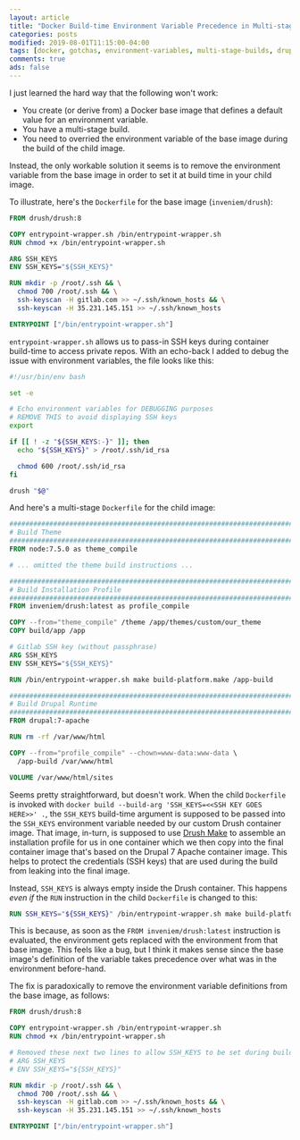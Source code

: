 ```yaml
---
layout: article
title: "Docker Build-time Environment Variable Precedence in Multi-stage Builds"
categories: posts
modified: 2019-08-01T11:15:00-04:00
tags: [docker, gotchas, environment-variables, multi-stage-builds, drupal, drush]
comments: true
ads: false
---
```

I just learned the hard way that the following won't work:
- You create (or derive from) a Docker base image that defines a default value for an environment variable.
- You have a multi-stage build.
- You need to overried the environment variable of the base image during the build of the child image.

Instead, the only workable solution it seems is to remove the environment variable from the base image in
order to set it at build time in your child image.

To illustrate, here's the `Dockerfile` for the base image (`inveniem/drush`):

```Dockerfile
FROM drush/drush:8

COPY entrypoint-wrapper.sh /bin/entrypoint-wrapper.sh
RUN chmod +x /bin/entrypoint-wrapper.sh

ARG SSH_KEYS
ENV SSH_KEYS="${SSH_KEYS}"

RUN mkdir -p /root/.ssh && \
  chmod 700 /root/.ssh && \
  ssh-keyscan -H gitlab.com >> ~/.ssh/known_hosts && \
  ssh-keyscan -H 35.231.145.151 >> ~/.ssh/known_hosts

ENTRYPOINT ["/bin/entrypoint-wrapper.sh"]
```

`entrypoint-wrapper.sh` allows us to pass-in SSH keys during container build-time to access private repos. With an echo-back I added to debug the issue with environment variables, the file looks like this:
```bash
#!/usr/bin/env bash

set -e

# Echo environment variables for DEBUGGING purposes
# REMOVE THIS to avoid displaying SSH keys
export

if [[ ! -z "${SSH_KEYS:-}" ]]; then
  echo "${SSH_KEYS}" > /root/.ssh/id_rsa

  chmod 600 /root/.ssh/id_rsa
fi

drush "$@"
```

And here's a multi-stage `Dockerfile` for the child image:

```Dockerfile
################################################################################
# Build Theme
################################################################################
FROM node:7.5.0 as theme_compile

# ... omitted the theme build instructions ...

################################################################################
# Build Installation Profile
################################################################################
FROM inveniem/drush:latest as profile_compile

COPY --from="theme_compile" /theme /app/themes/custom/our_theme
COPY build/app /app

# Gitlab SSH key (without passphrase)
ARG SSH_KEYS
ENV SSH_KEYS="${SSH_KEYS}"

RUN /bin/entrypoint-wrapper.sh make build-platform.make /app-build

################################################################################
# Build Drupal Runtime
################################################################################
FROM drupal:7-apache

RUN rm -rf /var/www/html

COPY --from="profile_compile" --chown=www-data:www-data \
  /app-build /var/www/html

VOLUME /var/www/html/sites
```

Seems pretty straightforward, but doesn't work. When the child `Dockerfile` is invoked with `docker build --build-arg 'SSH_KEYS=<<SSH KEY GOES HERE>>' .`, the `SSH_KEYS` build-time argument is supposed to be passed into the `SSH_KEYS` environment variable needed by our custom Drush container image. That image, in-turn, is supposed to use [Drush Make](https://docs.drush.org/en/8.x/make/) to assemble an installation profile for us in one container which we then copy into the final container image that's based on the Drupal 7 Apache container image. This helps to protect the credentials (SSH keys) that are used during the build from leaking into the final image.

Instead, `SSH_KEYS` is always empty inside the Drush container. This happens _even if_ the `RUN` instruction in the child `Dockerfile` is changed to this:

```Dockerfile
RUN SSH_KEYS="${SSH_KEYS}" /bin/entrypoint-wrapper.sh make build-platform.make /app-build
```

This is because, as soon as the `FROM inveniem/drush:latest` instruction is evaluated, the environment gets replaced with the environment from that base image. This feels like a bug, but I think it makes sense since the base image's definition of the
variable takes precedence over what was in the environment before-hand.

The fix is paradoxically to remove the environment variable definitions from the base image, as follows:

```Dockerfile
FROM drush/drush:8

COPY entrypoint-wrapper.sh /bin/entrypoint-wrapper.sh
RUN chmod +x /bin/entrypoint-wrapper.sh

# Removed these next two lines to allow SSH_KEYS to be set during build of child image:
# ARG SSH_KEYS
# ENV SSH_KEYS="${SSH_KEYS}"

RUN mkdir -p /root/.ssh && \
  chmod 700 /root/.ssh && \
  ssh-keyscan -H gitlab.com >> ~/.ssh/known_hosts && \
  ssh-keyscan -H 35.231.145.151 >> ~/.ssh/known_hosts

ENTRYPOINT ["/bin/entrypoint-wrapper.sh"]
```

